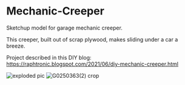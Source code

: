 # Mechanic-Creeper

Sketchup model for garage mechanic creeper.

This creeper, built out of scrap plywood, makes sliding under a car a breeze.

Project described in this DIY blog: https://raphtronic.blogspot.com/2021/06/diy-mechanic-creeper.html

![exploded pic](https://github.com/RaphTronic/Mechanic-Creeper/assets/35200718/1fd55e58-9faf-44fa-8d63-8a82acb1c8a4)
![G0250363(2) crop](https://github.com/RaphTronic/Mechanic-Creeper/assets/35200718/f1008762-f9b9-4439-a287-9d09f7e6bab7)
